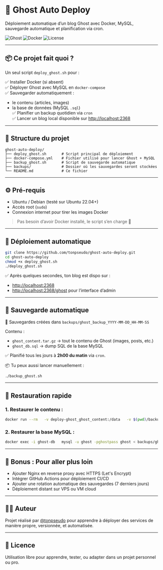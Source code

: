 # 🚀 Ghost Auto Deploy

Déploiement automatique d’un blog Ghost avec Docker, MySQL, sauvegarde automatique et planification via cron.

![Ghost](https://img.shields.io/badge/Ghost-Blog-blueviolet?style=flat&logo=ghost&logoColor=white)
![Docker](https://img.shields.io/badge/Docker-Automation-blue?style=flat&logo=docker&logoColor=white)
![License](https://img.shields.io/badge/Libre-Utilisation-brightgreen)

---

## 📦 Ce projet fait quoi ?

Un seul script `deploy_ghost.sh` pour :

✅ Installer Docker (si absent)  
✅ Déployer Ghost avec MySQL en `docker-compose`  
✅ Sauvegarder automatiquement :
- le contenu (articles, images)
- la base de données (MySQL `.sql`)  
✅ Planifier un backup quotidien via `cron`  
✅ Lancer un blog local disponible sur [http://localhost:2368](http://localhost:2368)

---

## 🧱 Structure du projet

```
ghost-auto-deploy/
├── deploy_ghost.sh       # Script principal de déploiement
├── docker-compose.yml    # Fichier utilisé pour lancer Ghost + MySQL
├── backup_ghost.sh       # Script de sauvegarde automatique
├── backups/              # Dossier où les sauvegardes seront stockées
└── README.md             # Ce fichier
```

---

## ⚙️ Pré-requis

- Ubuntu / Debian (testé sur Ubuntu 22.04+)
- Accès root (`sudo`)  
- Connexion internet pour tirer les images Docker

> Pas besoin d’avoir Docker installé, le script s’en charge 🚀

---

## 🚀 Déploiement automatique

```bash
git clone https://github.com/tonpseudo/ghost-auto-deploy.git
cd ghost-auto-deploy
chmod +x deploy_ghost.sh
./deploy_ghost.sh
```

✅ Après quelques secondes, ton blog est dispo sur :
- [http://localhost:2368](http://localhost:2368)
- [http://localhost:2368/ghost](http://localhost:2368/ghost) pour l’interface d’admin

---

## 💾 Sauvegarde automatique

📍 Sauvegardes créées dans `backups/ghost_backup_YYYY-MM-DD_HH-MM-SS`

Contenu :
- `ghost_content.tar.gz` → tout le contenu de Ghost (images, posts, etc.)
- `ghost_db.sql` → dump SQL de la base MySQL

✅ Planifié tous les jours à **2h00 du matin** via `cron`.

📦 Tu peux aussi lancer manuellement :

```bash
./backup_ghost.sh
```

---

## 🔄 Restauration rapide

### 1. Restaurer le contenu :

```bash
docker run --rm   -v deploy-ghost_ghost_content:/data   -v $(pwd)/backups/ghost_backup_X:/restore   alpine   tar xzf /restore/ghost_content.tar.gz -C /data
```

### 2. Restaurer la base MySQL :

```bash
docker exec -i ghost-db   mysql -u ghost -pghostpass ghost < backups/ghost_backup_X/ghost_db.sql
```

---

## 🧠 Bonus : Pour aller plus loin

- Ajouter Nginx en reverse proxy avec HTTPS (Let's Encrypt)
- Intégrer GitHub Actions pour déploiement CI/CD
- Ajouter une rotation automatique des sauvegardes (7 derniers jours)
- Déploiement distant sur VPS ou VM cloud

---

## 🧑‍💻 Auteur

Projet réalisé par [@tonpseudo](https://github.com/tonpseudo) pour apprendre à déployer des services de manière propre, versionnée, et automatisée.

---

## 📝 Licence

Utilisation libre pour apprendre, tester, ou adapter dans un projet personnel ou pro.
